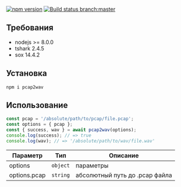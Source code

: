 [![npm version](https://badge.fury.io/js/pcap2wav.svg)](https://www.npmjs.com/package/pcap2wav) [![Build status branch:master](https://travis-ci.org/Bobrovskih/pcap2wav.svg?branch=master)](https://travis-ci.org/Bobrovskih/pcap2wav)

## Требования
 - nodejs >= 8.0.0 
 - tshark 2.4.5
 - sox 14.4.2

## Установка
`npm i pcap2wav`

## Использование
```javascript
const pcap = '/absolute/path/to/pcap/file.pcap';
const options = { pcap };
const { success, wav } = await pcap2wav(options);
console.log(success); // => true
console.log(wav); // => '/absolute/path/to/wav/file.wav'
```

| Параметр  | Тип  | Описание |
| --------- | ---- | -------- |
| options | <code>object</code> | параметры |
| options.pcap | <code>string</code> | абсолютный путь до .pcap файла |